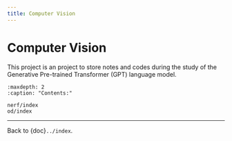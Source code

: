 ```yaml
---
title: Computer Vision
---
```


# Computer Vision

This project is an project to store notes and codes during the study of the
Generative Pre-trained Transformer (GPT) language model.

```{toctree}
:maxdepth: 2
:caption: "Contents:"

nerf/index
od/index
```

---

Back to {doc}`../index`.

```{disqus}

```

